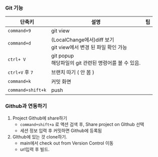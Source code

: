 ### Git 기능

| 단축키            | 설명                                                         | 팁   |
| ----------------- | ------------------------------------------------------------ | ---- |
| `command+9`       | git view                                                     |      |
| `command+d`       | (LocalChange에서)diff 보기<br />git view에서 변경 된 파일 확인 가능 |      |
| `ctrl+ V`         | git popup<br />해당파일의 git 관련된 명령어를 볼 수 있음.    |      |
| `ctrl+V` 후 `7`   | 브랜치 따기 ( 안 봄 )                                        |      |
| `command+k`       | 커밋 화면                                                    |      |
| `command+shift+k` | push                                                         |      |



### Github과 연동하기

1. Project Github에 share하기
   - `command+shift+a` 로 액션 검색 후, Share project on GIthub 선택
   - 세션 정보 입력 후 커밋하면 Github에 등록됨
2. GIthub에 있는 것 clone하기.
   - main에서 check out from Version Control 이동
   - url입력 후 빌드.